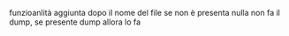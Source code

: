 funzioanlità aggiunta
dopo il nome del file se non è presenta nulla non fa il dump, se presente dump allora lo fa
